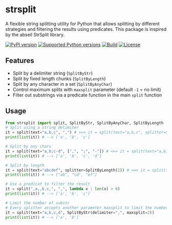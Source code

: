 # strsplit

A flexible string splitting utility for Python that allows splitting by different strategies and filtering the results using predicates.
This package is inspired by the abseil StrSplit library.

[![PyPI version](https://img.shields.io/pypi/v/strsplitter.svg)](https://pypi.org/project/strsplitter/)
[![Supported Python versions](https://img.shields.io/pypi/pyversions/strsplitter.svg)](https://pypi.org/project/strsplitter/)
[![Build](https://github.com/ckalandk/strsplit/actions/workflows/test.yml/badge.svg)](https://github.com/ckalandk/strsplit/actions)
[![License](https://img.shields.io/github/license/ckalandk/strsplitter.svg)](LICENSE)

## Features

- Split by a delimiter string (`SplitByStr`)
- Split by fixed length chunks (`SplitByLength`)
- Split by any character in a set (`SplitByAnyChar`)
- Control maximum splits with `maxsplit` parameter (default `-1` = no limit)
- Filter out substrings via a predicate function in the main `split` function

## Usage

```python
from strsplit import split, SplitByStr, SplitByAnyChar, SplitByLength
# Split using a string delimiter
it = split(text="a,b,c", ",") # <=> it = split(text="a,b,c", splitter=SplitByStr(","))
print(list(it)) # --> ['a', 'b', 'c']

# Split by any chars
it = split(text="a,b;c-d", [",", ";", "-"]) # <=> it = split(text="a,b,c", splitter=SplitByAnChar(",;-"))
print(list(it)) # --> ['a', 'b', 'c', 'd']

# Split by length
it = split(text="abcdef", splitter=SplitByLength(2)) # <=> it = split(text="abcdef", 2)
print(list(it)) # --> ["ab", "cd", "ef"]

# Use a predicat to filter the result 
it = split(",a,,b,c,", ",", lambda x : len(x) > 0)
print(list(it)) # --> ['a', 'b', 'c']

# Limit the number of substr
# Every splitter accepts another parameter maxsplit to limit the number of splits
it = split(text="a,b,c,d", SplitByStr(delimiter=",", maxsplit=2))
print(list(it)) # --> ['a', 'b']
```

